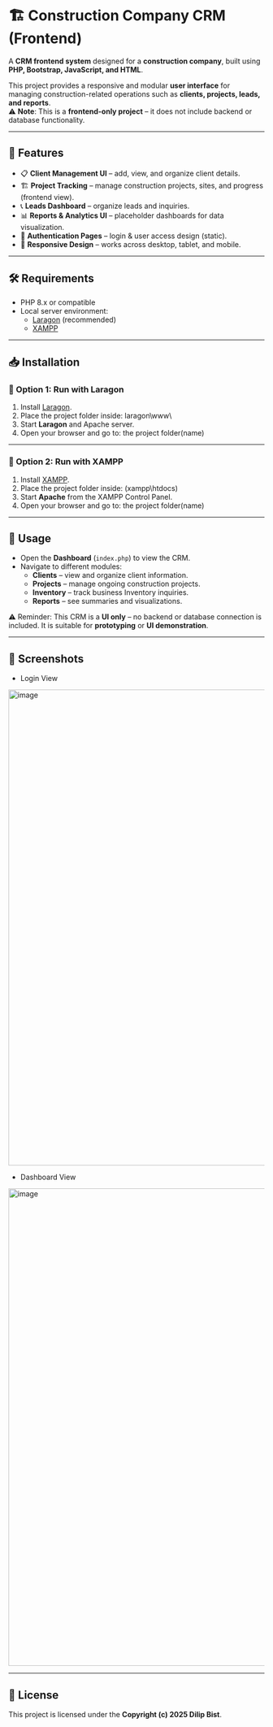 # 🏗️ Construction Company CRM (Frontend)

A **CRM frontend system** designed for a **construction company**, built using **PHP, Bootstrap, JavaScript, and HTML**.

This project provides a responsive and modular **user interface** for managing construction-related operations such as **clients, projects, leads, and reports**.  
⚠️ **Note**: This is a **frontend-only project** – it does not include backend or database functionality.

---

## 🚀 Features

- 📋 **Client Management UI** – add, view, and organize client details.
- 🏗️ **Project Tracking** – manage construction projects, sites, and progress (frontend view).
- 📞 **Leads Dashboard** – organize leads and inquiries.
- 📊 **Reports & Analytics UI** – placeholder dashboards for data visualization.
- 🔐 **Authentication Pages** – login & user access design (static).
- 📱 **Responsive Design** – works across desktop, tablet, and mobile.

---

## 🛠️ Requirements

- PHP 8.x or compatible
- Local server environment:
  - [Laragon](https://laragon.org/) (recommended)
  - [XAMPP](https://www.apachefriends.org/index.html)

---

## 📥 Installation

### 🔹 Option 1: Run with **Laragon**

1. Install [Laragon](https://laragon.org/).
2. Place the project folder inside: laragon\www\
3. Start **Laragon** and Apache server.
4. Open your browser and go to: the project folder(name)

---

### 🔹 Option 2: Run with **XAMPP**

1. Install [XAMPP](https://www.apachefriends.org/).
2. Place the project folder inside: (xampp\htdocs\)
3. Start **Apache** from the XAMPP Control Panel.
4. Open your browser and go to: the project folder(name)

---

## 📖 Usage

- Open the **Dashboard** (`index.php`) to view the CRM.
- Navigate to different modules:
  - **Clients** – view and organize client information.
  - **Projects** – manage ongoing construction projects.
  - **Inventory** – track business Inventory inquiries.
  - **Reports** – see summaries and visualizations.

⚠️ Reminder: This CRM is a **UI only** – no backend or database connection is included. It is suitable for **prototyping** or **UI demonstration**.

---

## 📸 Screenshots

- Login View

<img width="1897" height="937" alt="image" src="https://github.com/user-attachments/assets/72c5b787-08ce-433a-96d1-7a39320ef0e7" />

- Dashboard View

<img width="1907" height="940" alt="image" src="https://github.com/user-attachments/assets/7c623dd0-d622-4253-bdb8-c846483d501f" />

---

## 📜 License

This project is licensed under the **Copyright (c) 2025 Dilip Bist**.
